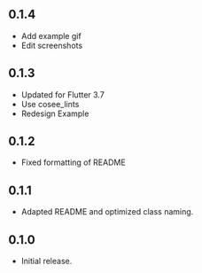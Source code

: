 ## 0.1.4

* Add example gif
* Edit screenshots

## 0.1.3

* Updated for Flutter 3.7
* Use cosee_lints 
* Redesign Example

## 0.1.2

* Fixed formatting of README

## 0.1.1

* Adapted README and optimized class naming.

## 0.1.0

* Initial release.
